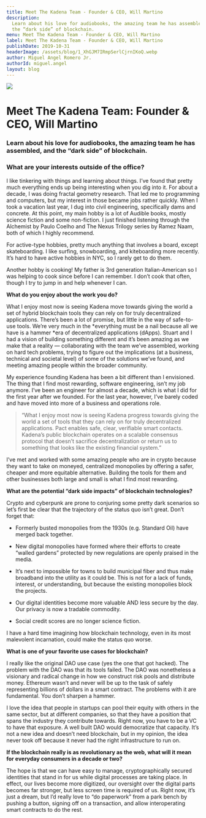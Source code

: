 ```yaml
---
title: Meet The Kadena Team - Founder & CEO, Will Martino
description:
  Learn about his love for audiobooks, the amazing team he has assembled, and
  the “dark side” of blockchain.
menu: Meet The Kadena Team - Founder & CEO, Will Martino
label: Meet The Kadena Team - Founder & CEO, Will Martino
publishDate: 2019-10-31
headerImage: /assets/blog/1_XhGJM7IRmpSerlCjrnIKoQ.webp
author: Miguel Angel Romero Jr.
authorId: miguel.angel
layout: blog
---
```


![](/assets/blog/1_XhGJM7IRmpSerlCjrnIKoQ.webp)

# Meet The Kadena Team: Founder & CEO, Will Martino

### Learn about his love for audiobooks, the amazing team he has assembled, and the “dark side” of blockchain.

### What are your interests outside of the office?

I like tinkering with things and learning about things. I’ve found that pretty
much everything ends up being interesting when you dig into it. For about a
decade, I was doing fractal geometry research. That led me to programming and
computers, but my interest in those became jobs rather quickly. When I took a
vacation last year, I dug into civil engineering, specifically dams and
concrete. At this point, my main hobby is a lot of Audible books, mostly science
fiction and some non-fiction. I just finished listening through the Alchemist by
Paulo Coelho and The Nexus Trilogy series by Ramez Naam, both of which I highly
recommend.

For active-type hobbies, pretty much anything that involves a board, except
skateboarding. I like surfing, snowboarding, and kiteboarding more recently.
It’s hard to have active hobbies in NYC, so I rarely get to do them.

Another hobby is cooking! My father is 3rd generation Italian-American so I was
helping to cook since before I can remember. I don’t cook that often, though I
try to jump in and help whenever I can.

**What do you enjoy about the work you do?**

What I enjoy most now is seeing Kadena move towards giving the world a set of
hybrid blockchain tools they can rely on for truly decentralized applications.
There’s been a lot of promise, but little in the way of safe-to-use tools. We’re
very much in the *everything must be a nail because all we have is a hammer *era
of decentralized applications (dApps). Stuart and I had a vision of building
something different and it’s been amazing as we make that a reality —
collaborating with the team we’ve assembled, working on hard tech problems,
trying to figure out the implications (at a business, technical and societal
level) of some of the solutions we’ve found, and meeting amazing people within
the broader community.

My experience founding Kadena has been a bit different than I envisioned. The
thing that I find most rewarding, software engineering, isn’t my job anymore.
I’ve been an engineer for almost a decade, which is what I did for the first
year after we founded. For the last year, however, I’ve barely coded and have
moved into more of a business and operations role.

> “What I enjoy most now is seeing Kadena progress towards giving the world a
> set of tools that they can rely on for truly decentralized applications. Pact
> enables safe, clear, verifiable smart contacts. Kadena’s public blockchain
> operates on a scalable consensus protocol that doesn’t sacrifice
> decentralization or return us to something that looks like the existing
> financial system.”

I’ve met and worked with some amazing people who are in crypto because they want
to take on moneyed, centralized monopolies by offering a safer, cheaper and more
equitable alternative. Building the tools for them and other businesses both
large and small is what I find most rewarding.

**What are the potential “dark side impacts” of blockchain technologies?**

Crypto and cyberpunk are prone to conjuring some pretty dark scenarios so let’s
first be clear that the trajectory of the status quo isn’t great. Don’t forget
that:

- Formerly busted monopolies from the 1930s (e.g. Standard Oil) have merged back
  together.

- New digital monopolies have formed where their efforts to create “walled
  gardens” protected by new regulations are openly praised in the media.

- It’s next to impossible for towns to build municipal fiber and thus make
  broadband into the utility as it could be. This is not for a lack of funds,
  interest, or understanding, but because the existing monopolies block the
  projects.

- Our digital identities become more valuable AND less secure by the day. Our
  privacy is now a tradable commodity.

- Social credit scores are no longer science fiction.

I have a hard time imagining how blockchain technology, even in its most
malevolent incarnation, could make the status quo worse.

**What is one of your favorite use cases for blockchain?**

I really like the original DAO use case (yes the one that got hacked). The
problem with the DAO was that its tools failed. The DAO was nonetheless a
visionary and radical change in how we construct risk pools and distribute
money. Ethereum wasn’t and never will be up to the task of safely representing
billions of dollars in a smart contract. The problems with it are fundamental.
You don’t sharpen a hammer.

I love the idea that people in startups can pool their equity with others in the
same sector, but at different companies, so that they have a position that spans
the industry they contribute towards. Right now, you have to be a VC to have
that exposure. A well built DAO would democratize that capacity. It’s not a new
idea and doesn’t need blockchain, but in my opinion, the idea never took off
because it never had the right infrastructure to run on.

**If the blockchain really is as revolutionary as the web, what will it mean for
everyday consumers in a decade or two?**

The hope is that we can have easy to manage, cryptographically secured
identities that stand in for us while digital processes are taking place. In
effect, our lives become more digitized, our oversight over the digital parts
becomes far stronger, but less screen time is required of us. Right now, it’s
just a dream, but I’d really love to “do paperwork” from a park bench by pushing
a button, signing off on a transaction, and allow interoperating smart contracts
to do the rest.

